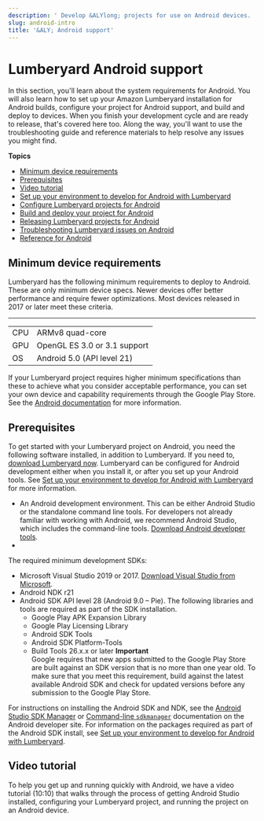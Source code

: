 ```yaml
---
description: ' Develop &ALYlong; projects for use on Android devices. '
slug: android-intro
title: '&ALY; Android support'
---
```

# Lumberyard Android support<a name="android-intro"></a>

 In this section, you'll learn about the system requirements for Android\. You will also learn how to set up your Amazon Lumberyard installation for Android builds, configure your project for Android support, and build and deploy to devices\. When you finish your development cycle and are ready to release, that's covered here too\. Along the way, you'll want to use the troubleshooting guide and reference materials to help resolve any issues you might find\. 

**Topics**
+ [Minimum device requirements](#android-minimum-requirements)
+ [Prerequisites](#android-prerequisites)
+ [Video tutorial](#android-setting-up-environment-video)
+ [Set up your environment to develop for Android with Lumberyard](android-setting-up-environment.md)
+ [Configure Lumberyard projects for Android](android-configure-project.md)
+ [Build and deploy your project for Android](android-build-deploy.md)
+ [Releasing Lumberyard projects for Android](android-deploy-release.md)
+ [Troubleshooting Lumberyard issues on Android](/docs/userguide/mobile/android/troubleshooting.md)
+ [Reference for Android](android-reference.md)

## Minimum device requirements<a name="android-minimum-requirements"></a>

 Lumberyard has the following minimum requirements to deploy to Android\. These are only minimum device specs\. Newer devices offer better performance and require fewer optimizations\. Most devices released in 2017 or later meet these criteria\. 


****  

|  |  | 
| --- |--- |
| CPU | ARMv8 quad\-core | 
| GPU | OpenGL ES 3\.0 or 3\.1 support | 
| OS | Android 5\.0 \(API level 21\) | 

 If your Lumberyard project requires higher minimum specifications than these to achieve what you consider acceptable performance, you can set your own device and capability requirements through the Google Play Store\. See the [Android documentation](https://support.google.com/googleplay/android-developer/answer/7353455) for more information\. 

## Prerequisites<a name="android-prerequisites"></a>

 To get started with your Lumberyard project on Android, you need the following software installed, in addition to Lumberyard\. If you need to, [download Lumberyard now](setting-up-downloading-lumberyard.md)\. Lumberyard can be configured for Android development either when you install it, or after you set up your Android tools\. See [Set up your environment to develop for Android with Lumberyard](android-setting-up-environment.md) for more information\. 
+  An Android development environment\. This can be either Android Studio or the standalone command line tools\. For developers not already familiar with working with Android, we recommend Android Studio, which includes the command\-line tools\. [Download Android developer tools](https://developer.android.com/studio/#downloads)\. 
+ 

  The required minimum development SDKs:
  +  Microsoft Visual Studio 2019 or 2017\. [Download Visual Studio from Microsoft](https://visualstudio.microsoft.com/downloads/)\. 
  + Android NDK r21
  + Android SDK API level 28 \(Android 9\.0 – Pie\)\. The following libraries and tools are required as part of the SDK installation\.
    + Google Play APK Expansion Library
    + Google Play Licensing Library
    + Android SDK Tools
    + Android SDK Platform\-Tools
    + Build Tools 26\.x\.x or later
**Important**  
 Google requires that new apps submitted to the Google Play Store are built against an SDK version that is no more than one year old\. To make sure that you meet this requirement, build against the latest available Android SDK and check for updated versions before any submission to the Google Play Store\. 

   For instructions on installing the Android SDK and NDK, see the [Android Studio SDK Manager](https://developer.android.com/studio/intro/update#sdk-manager) or [Command\-line `sdkmanager`](https://developer.android.com/studio/command-line/sdkmanager) documentation on the Android developer site\. For information on the packages required as part of the Android SDK install, see [Set up your environment to develop for Android with Lumberyard](android-setting-up-environment.md)\.

## Video tutorial<a name="android-setting-up-environment-video"></a>

 To help you get up and running quickly with Android, we have a video tutorial \(10:10\) that walks through the process of getting Android Studio installed, configuring your Lumberyard project, and running the project on an Android device\. 